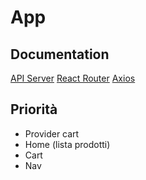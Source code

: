 # App

## Documentation
[API Server](https://github.com/Tree-School-Frontend/app-server)
[React Router](https://reactrouter.com/docs/en/v6)
[Axios](https://axios-http.com/docs/intro)

## Priorità
- Provider cart
- Home (lista prodotti)
- Cart
- Nav
